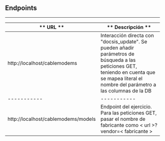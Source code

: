 ## Endpoints
---
| ** URL ** | ** Descripción ** |
| ----------- | ----------- |
| http://localhost/cablemodems | Interacción directa con "docsis_update". Se pueden añadir parámetros de búsqueda a las peticiones GET, teniendo en cuenta que se mapea literal el nombre del parámetro a las columnas de la DB | 
| ----------- | ----------- |
| http://localhost/cablemodems/models | Endpoint del ejercicio. Para las peticiones GET, pasar el nombre de fabricante como < url >?vendor=< fabricante > |